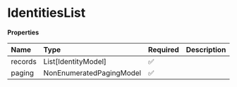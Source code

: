 # IdentitiesList

**Properties**

| Name    | Type                     | Required | Description |
| :------ | :----------------------- | :------- | :---------- |
| records | List[IdentityModel]      | ✅       |             |
| paging  | NonEnumeratedPagingModel | ✅       |             |

<!-- This file was generated by liblab | https://liblab.com/ -->

